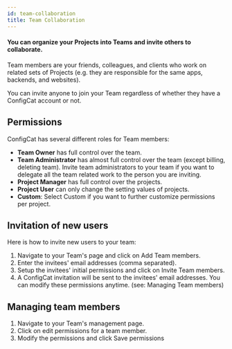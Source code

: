 ```yaml
---
id: team-collaboration
title: Team Collaboration
---
```

#### You can organize your Projects into Teams and invite others to collaborate.

Team members are your friends, colleagues, and clients who work on related sets of Projects (e.g. they are responsible for the same apps, backends, and websites).

You can invite anyone to join your Team regardless of whether they have a ConfigCat account or not.

## Permissions
ConfigCat has several different roles for Team members:

* **Team Owner** has full control over the team. 
* **Team Administrator** has almost full control over the team (except billing, deleting team). Invite team administrators to your team if you want to delegate all the team related work to the person you are inviting.
* **Project Manager** has full control over the projects.
* **Project User** can only change the setting values of projects.
* **Custom**: Select Custom if you want to further customize permissions per project.

## Invitation of new users
Here is how to invite new users to your team:
1. Navigate to your Team's page and click on Add Team members.
1. Enter the invitees' email addresses (comma separated).
1. Setup the invitees' initial permissions and click on Invite Team members.
1. A ConfigCat invitation will be sent to the invitees' email addresses.
You can modify these permissions anytime. (see: Managing Team members)

## Managing team members
1. Navigate to your Team's management page.
1. Click on edit permissions for a team member.
1. Modify the permissions and click Save permissions